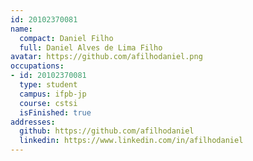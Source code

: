 ```yaml
---
id: 20102370081
name:
  compact: Daniel Filho
  full: Daniel Alves de Lima Filho
avatar: https://github.com/afilhodaniel.png
occupations:
- id: 20102370081
  type: student
  campus: ifpb-jp
  course: cstsi
  isFinished: true
addresses:
  github: https://github.com/afilhodaniel
  linkedin: https://www.linkedin.com/in/afilhodaniel
---
```

